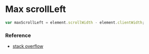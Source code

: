 # Max scrollLeft

```javascript
var maxScrollLeft = element.scrollWidth - element.clientWidth;
```

### Reference

* [stack overflow](http://stackoverflow.com/questions/5138373/how-do-i-get-the-max-value-of-scrollleft)